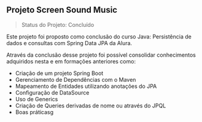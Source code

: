 ## Projeto Screen Sound Music
> Status do Projeto: Concluído

Este projeto foi proposto como conclusão do curso Java: Persistência de dados e consultas com Spring Data JPA da Alura.

Através da conclusão desse projeto foi possível consolidar conhecimentos adquiridos nesta e em formações anteriores como:

- Criação de um projeto Spring Boot
- Gerenciamento de Dependências com o Maven
- Mapeamento de Entidades utilizando anotações do JPA
- Configuração de DataSource
- Uso de Generics
- Criação de Queries derivadas de nome ou através do JPQL
- Boas práticasg